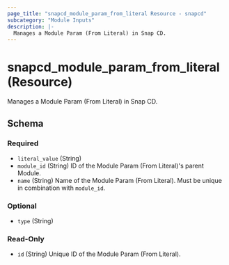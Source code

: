 ```yaml
---
page_title: "snapcd_module_param_from_literal Resource - snapcd"
subcategory: "Module Inputs"
description: |-
  Manages a Module Param (From Literal) in Snap CD.
---
```


# snapcd_module_param_from_literal (Resource)

Manages a Module Param (From Literal) in Snap CD.




<!-- schema generated by tfplugindocs -->
## Schema

### Required

- `literal_value` (String)
- `module_id` (String) ID of the Module Param (From Literal)'s parent Module.
- `name` (String) Name of the Module Param (From Literal).  Must be unique in combination with `module_id`.

### Optional

- `type` (String)

### Read-Only

- `id` (String) Unique ID of the Module Param (From Literal).
